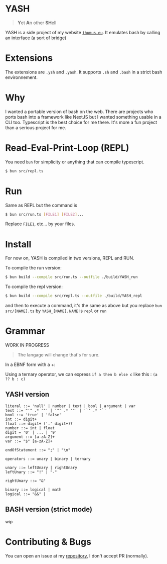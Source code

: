 # YASH
> **Y**et **A**n other **SH**ell

YASH is a side project of my website [`thumus.eu`](https://thumus.eu). It emulates bash by calling an interface (a sort of bridge) 
# Extensions

The extensions are `.ysh` and `.yash`. It supports `.sh` and `.bash` in a strict bash environnement.

# Why

I wanted a portable version of bash on the web.
There are projects who ports bash into a framework like NextJS but I wanted something usable in a CLI too. Typescript is the best choice for me there. It's more a fun project than a serious project for me.

# Read-Eval-Print-Loop (REPL)
You need `bun` for simplicity or anything that can compile typescript.

```sh
$ bun src/repl.ts
```
# Run

Same as REPL but the command is

```sh
$ bun src/run.ts [FILE1] [FILE2]... 
```
Replace `FILE1`, etc... by your files.

# Install
For now on, YASH is compiled in two versions, REPL and RUN.

To compile the run version: 
```sh
$ bun build --compile src/run.ts --outfile ./build/YASH_run 
```

To compile the repl version: 
```sh
$ bun build --compile src/repl.ts --outfile ./build/YASH_repl 
```

and then to execute a command, it's the same as above but you replace `bun src/[NAME].ts` by `YASH_[NAME]`. `NAME` is `repl` or `run`

# Grammar
WORK IN PROGRESS

> The langage will change that's for sure.

In a EBNF form with a +:

Using a ternary operator, we can express `if a then b else c` like this : `(a ?? b : c)`

## YASH version

```EBNF
literal ::= 'null' | number | text | bool | argument | var
text ::= "'" .* '"' | '"' .* '"' | '`' .* '`'
bool ::= 'true' | 'false'
int ::= digit+
float ::= digit+ ('.' digit+)?
number ::= int | float
digit = '0' | ... | '9'
argument ::= [a-zA-Z]+
var ::= "$" [a-zA-Z]+

endOfStatement ::= ";" | "\n"

operators ::= unary | binary | ternary

unary ::= leftUnary | rightUnary
leftUnary ::= "!" | "-"

rightUnary ::= "&"

binary ::= logical | math
logical ::= "&&" | 

```

## BASH version (strict mode)

wip

# Contributing & Bugs

You can open an issue at my [repository](https://github.com/ThumusLive/yash.thumus.eu/issues), I don't accept PR (normally).